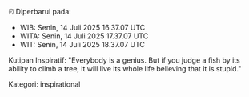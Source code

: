 ⏰ Diperbarui pada:
- WIB: Senin, 14 Juli 2025 16.37.07 UTC
- WITA: Senin, 14 Juli 2025 17.37.07 UTC
- WIT: Senin, 14 Juli 2025 18.37.07 UTC

Kutipan Inspiratif:
"Everybody is a genius. But if you judge a fish by its ability to climb a tree, it will live its whole life believing that it is stupid."


Kategori: inspirational

